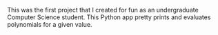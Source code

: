 This was the first project that I created for fun as an undergraduate Computer Science student. This Python app pretty prints and evaluates polynomials for a given value.
